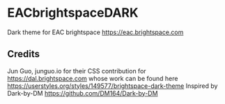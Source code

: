 # EACbrightspaceDARK
Dark theme for EAC brightspace https://eac.brightspace.com

## Credits
Jun Guo, junguo.io for their CSS contribution for https://dal.brightspace.com whose work can be found here https://userstyles.org/styles/149577/brightspace-dark-theme
Inspired by Dark-by-DM https://github.com/DM164/Dark-by-DM
